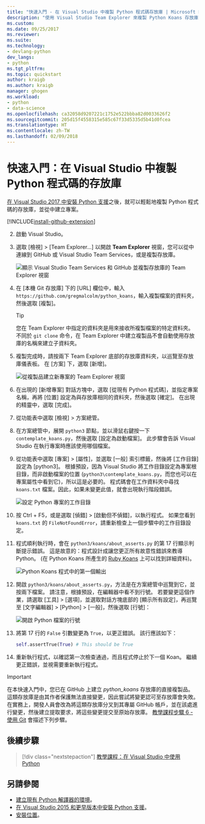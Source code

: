 ```yaml
---
title: "快速入門 - 在 Visual Studio 中複製 Python 程式碼存放庫 | Microsoft Docs"
description: "使用 Visual Studio Team Explorer 來複製 Python Koans 存放庫，以快速開始使用 Python。"
ms.custom: 
ms.date: 09/25/2017
ms.reviewer: 
ms.suite: 
ms.technology:
- devlang-python
dev_langs:
- python
ms.tgt_pltfrm: 
ms.topic: quickstart
author: kraigb
ms.author: kraigb
manager: ghogen
ms.workload:
- python
- data-science
ms.openlocfilehash: ca32058d9207221c1752e522bbba82d0033626f2
ms.sourcegitcommit: 205d15f4558315e585c67f33d5335d5b41d0fcea
ms.translationtype: HT
ms.contentlocale: zh-TW
ms.lasthandoff: 02/09/2018
---
```

# <a name="quickstart-clone-a-repository-of-python-code-in-visual-studio"></a>快速入門：在 Visual Studio 中複製 Python 程式碼的存放庫

[在 Visual Studio 2017 中安裝 Python 支援](installing-python-support-in-visual-studio.md)之後，就可以輕鬆地複製 Python 程式碼的存放庫，並從中建立專案。

[!INCLUDE[install-github-extension](includes/install-github-extension.md)]

2. 啟動 Visual Studio。

3. 選取 [檢視] > [Team Explorer...] 以開啟 **Team Explorer** 視窗，您可以從中連線到 GitHub 或 Visual Studio Team Services，或是複製存放庫。

    ![顯示 Visual Studio Team Services 和 GitHub 並複製存放庫的 Team Explorer 視窗](media/team-explorer.png)

4. 在 [本機 Git 存放庫] 下的 [URL] 欄位中，輸入 `https://github.com/gregmalcolm/python_koans`，輸入複製檔案的資料夾，然後選取 [複製]。

    > [!Tip]
    > 您在 Team Explorer 中指定的資料夾是用來接收所複製檔案的特定資料夾。 不同於 `git clone` 命令，在 Team Explorer 中建立複製品不會自動使用存放庫的名稱來建立子資料夾。

5. 複製完成時，請按兩下 Team Explorer 底部的存放庫資料夾，以巡覽至存放庫儀表板。 在 [方案] 下，選取 [新增]。

    ![從複製品建立新專案的 Team Explorer 視窗](media/team-explorer-new-project.png)

6. 在出現的 [新增專案] 對話方塊中，選取 [從現有 Python 程式碼]，並指定專案名稱，再將 [位置] 設定為與存放庫相同的資料夾，然後選取 [確定]。 在出現的精靈中，選取 [完成]。

7. 從功能表中選取 [檢視] > 方案總管。

8. 在方案總管中，展開 `python3` 節點，並以滑鼠右鍵按一下 `contemplate_koans.py`，然後選取 [設定為啟動檔案]。 此步驟會告訴 Visual Studio 在執行專案時應該使用哪個檔案。

9. 從功能表中選取 [專案] > [屬性]，並選取 [一般] 索引標籤，然後將 [工作目錄] 設定為 [python3]。 根據預設，因為 Visual Studio 將工作目錄設定為專案根目錄，而非啟動檔案的位置 (`python3\contemplate_koans.py`，而您也可以在專案屬性中看到它)，所以這是必要的。 程式碼會在工作資料夾中尋找 `koans.txt` 檔案。因此，如果未變更此值，就會出現執行階段錯誤。

    ![設定 Python 專案的工作目錄](media/projects-set-working-directory.png)

10. 按 Ctrl + F5，或是選取 [偵錯] > [啟動但不偵錯]，以執行程式。 如果您看到 `koans.txt` 的 `FileNotFoundError`，請重新檢查上一個步驟中的工作目錄設定。

11. 程式順利執行時，會在 `python3/koans/about_asserts.py` 的第 17 行顯示判斷提示錯誤。 這是故意的：程式設計成讓您更正所有故意性錯誤來教導 Python。 (在 Python Koans 所產生的 [Ruby Koans](http://rubykoans.com/) 上可以找到詳細資料)。

    ![Python Koans 程式中的第一個輸出](media/koans-output.png)

12. 開啟 `python3/koans/about_asserts.py`，方法是在方案總管中巡覽到它，並按兩下檔案。 請注意，根據預設，在編輯器中看不到行號。 若要變更這個作業，請選取 [工具] > [選項]，並選取對話方塊底部的 [顯示所有設定]，再巡覽至 [文字編輯器] > [Python] > [一般]，然後選取 [行號]：

    ![開啟 Python 檔案的行號](media/options-general-line-numbers.png)

13. 將第 17 行的 `False` 引數變更為 `True`，以更正錯誤。 該行應該如下：

    ```python
    self.assertTrue(True) # This should be True
    ```

14. 重新執行程式，以確認第一次檢查通過，而且程式停止於下一個 Koan。 繼續更正錯誤，並視需要重新執行程式。

> [!Important]
> 在本快速入門中，您已在 GitHub 上建立 *python_koans* 存放庫的直接複製品。 這類存放庫是由其作者保護無法直接變更，因此嘗試將變更認可至存放庫會失敗。 在實務上，開發人員會改為將這類存放庫分叉到其專屬 GitHub 帳戶，並在該處進行變更，然後建立提取要求，將這些變更提交至原始存放庫。 [教學課程步驟 6 - 使用 Git](tutorial-working-with-python-in-visual-studio-step-06-working-with-git.md) 會描述下列步驟。

## <a name="next-steps"></a>後續步驟

> [!div class="nextstepaction"]
> [教學課程：在 Visual Studio 中使用 Python](tutorial-working-with-python-in-visual-studio-step-01-create-project.md)

## <a name="see-also"></a>另請參閱

- [建立現有 Python 解譯器的環境](managing-python-environments-in-visual-studio.md#creating-an-environment-for-an-existing-interpreter)。
- [在 Visual Studio 2015 和更早版本中安裝 Python 支援](installing-python-support-in-visual-studio.md)。
- [安裝位置](installing-python-support-in-visual-studio.md#install-locations)。
